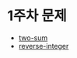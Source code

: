 # 1주차 문제

- [two-sum](https://leetcode.com/problems/two-sum/)
- [reverse-integer](https://leetcode.com/problems/reverse-integer/)
